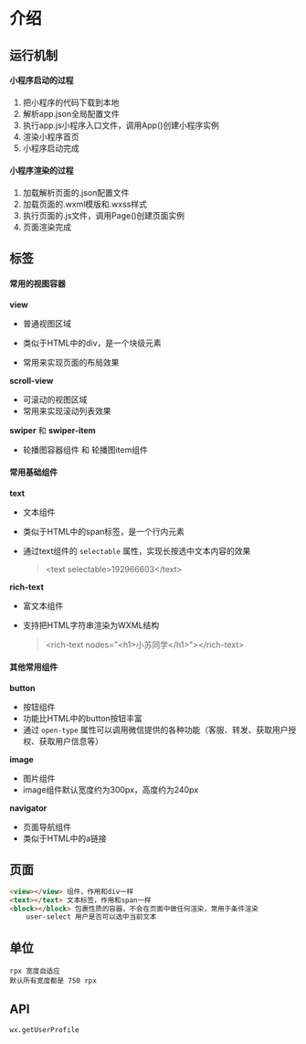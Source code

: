 # 介绍

## 运行机制

#### 小程序启动的过程

1. 把小程序的代码下载到本地
2. 解析app.json全局配置文件
3. 执行app.js小程序入口文件，调用App()创建小程序实例
4. 渲染小程序首页
5. 小程序启动完成

#### 小程序渲染的过程

1. 加载解析页面的.json配置文件
2. 加载页面的.wxml模版和.wxss样式
3. 执行页面的.js文件，调用Page()创建页面实例
4. 页面渲染完成



## 标签

#### 常用的视图容器

**view**

- 普通视图区域

- 类似于HTML中的div，是一个块级元素
- 常用来实现页面的布局效果

**scroll-view**

- 可滚动的视图区域
- 常用来实现滚动列表效果

**swiper** 和 **swiper-item**

- 轮播图容器组件 和 轮播图item组件

#### 常用基础组件

**text**

- 文本组件

- 类似于HTML中的span标签，是一个行内元素

- 通过text组件的 `selectable` 属性，实现长按选中文本内容的效果

  > \<text selectable>192966603\</text>

**rich-text**

- 富文本组件

- 支持把HTML字符串渲染为WXML结构

  > \<rich-text nodes="\<h1>小苏同学\</h1>">\</rich-text>

#### 其他常用组件

**button**

- 按钮组件
- 功能比HTML中的button按钮丰富
- 通过 `open-type` 属性可以调用微信提供的各种功能（客服、转发、获取用户授权、获取用户信息等）

**image**

- 图片组件
- image组件默认宽度约为300px，高度约为240px

**navigator**

- 页面导航组件
- 类似于HTML中的a链接



## 页面

```html
<view></view> 组件，作用和div一样
<text></text> 文本标签，作用和span一样
<block></block> 包裹性质的容器，不会在页面中做任何渲染，常用于条件渲染
	user-select 用户是否可以选中当前文本
```

## 单位

```
rpx 宽度自适应
默认所有宽度都是 750 rpx
```



## API

```
wx.getUserProfile
```


